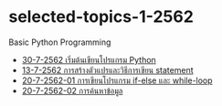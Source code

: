 # selected-topics-1-2562
Basic Python Programming

* [30-7-2562 เริ่มต้นเขียนโปรแกรม Python](https://github.com/mrolarik/selected-topics-1-2562/blob/master/selected-topics-30-7-2562.ipynb)
* [13-7-2562 การสร้างตัวแปรและวิธีการเขียน statement](https://github.com/mrolarik/selected-topics-1-2562/blob/master/Selected-topics-13-8-2019.ipynb)
* [20-7-2562-01 การเขียนโปรแกรม if-else และ while-loop](https://github.com/mrolarik/selected-topics-1-2562/blob/master/Selected-topics-02-01-BMI-Calculation.ipynb)
* [20-7-2562-02 การค้นหาข้อมูล](https://github.com/mrolarik/selected-topics-1-2562/blob/master/Selected-topics-02-Search.ipynb)
